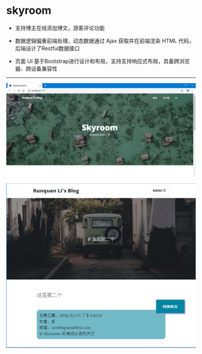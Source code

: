 # skyroom



- 支持博主在线添加博文，游客评论功能


- 数据逻辑偏重前端处理，动态数据通过 Ajax 获取并在前端渲染 HTML 代码，后端设计了Restful数据接口


- 页面 UI 基于Bootstrap进行设计和布局，支持支持响应式布局，具备跨浏览器、跨设备兼容性


----------
![](https://raw.githubusercontent.com/Armrun/skyroom/master/blog1.PNG)

![](https://raw.githubusercontent.com/Armrun/skyroom/master/blog2.PNG)


